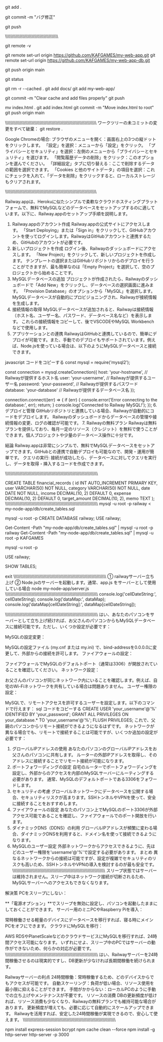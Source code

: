 git add .

git commit -m "バグ修正"

git push

\\\\\\\\\\\\\\\\\\\\\\\\\\\\\\\\\\\\\\\\\\\\\\\\\\\\\\\\\\\\\\\\\\\\\\\\\\\\\\\\




git remote -v

git remote set-url origin https://github.com/KAFGAMES/my-web-app.git
git remote set-url origin https://github.com/KAFGAMES/my-web-app-db.git

git push origin main

git status






git rm -r --cached .
git add docs/
git add my-web-app/

git commit -m "Clear cache and add files properly"
git push


mv index.html .
git add index.html
git commit -m "Move index.html to root"
git push origin main

\\\\\\\\\\\\\\\\\\\\\\\\\\\\\\\\\\\\\\\\\\\\\\\\\\\\\\\\\\\\\\\\\\\\\\\\\\\\\\\\\\\\\\\\\\\\\\\\\\\\\\\\\\\\\\\\\\\\\\\\\\\\\\\\\\\\\\\\\\
ワークツリーの未コミットの変更をすべて破棄：
git restore .

Google Chromeの場合:
ブラウザのメニューを開く：画面右上の3つの縦ドットをクリックします。
「設定」を選択：メニューから「設定」をクリック。
「プライバシーとセキュリティ」を選択：左側のメニューから「プライバシーとセキュリティ」を選びます。
「閲覧履歴データの削除」をクリック：このオプションを選んでください。
「詳細設定」タブに切り替える：ここで削除するデータの範囲を選択できます。
「Cookies と他のサイトデータ」の項目を選択：これにチェックを入れて、「データを削除」をクリックすると、ローカルストレージもクリアされます。

\\\\\\\\\\\\\\\\\\\\\\\\\\\\\\\\\\\\\\\\\\\\\\\\\\\\\\\\\\\\\\\\\\\\\\\\\\\\\\\\\\\\\\\\\\\\\\\\\\\\\\\\\\\\\\\\\\\\\\\\\\\\\\\\\\\\\\\\\\

Railway.appは、Herokuに似たシンプルで柔軟なクラウドホスティングプラットフォームで、無料でMySQLなどのデータベースをセットアップするのに適しています。以下に、Railway.appのセットアップ手順を説明します。

1. Railway.appのアカウント作成
Railway.appの公式サイトにアクセスします。
「Start Deploying」または「Sign in」をクリックして、GitHubアカウントを使ってログインします。RailwayはGitHubアカウントと連携するため、GitHubのアカウントが必要です。
2. 新しいプロジェクトを作成
ログイン後、Railwayのダッシュボードにアクセスします。
「New Project」をクリックして、新しいプロジェクトを作成します。
テンプレートの選択またはGitHubリポジトリからのデプロイを行うことができますが、最も簡単なのは「Empty Project」を選択して、空のプロジェクトから始めることです。
3. MySQLデータベースの追加
プロジェクトが作成されたら、Railwayのダッシュボードで「Add New」をクリックし、データベースの選択画面に進みます。
「Provision Database」のオプションから「MySQL」を選択します。
MySQLデータベースが自動的にプロビジョニングされ、Railwayが接続情報を生成します。
4. 接続情報の取得
MySQLデータベースが追加されると、Railwayは接続情報（ホスト名、ユーザー名、パスワード、データベース名など）を表示します。
これらの接続情報をコピーして、後でVSCODEやMySQL Workbenchなどで使用します。
5. アプリケーションとの連携
RailwayはGitHubと連携しているので、簡単にデプロイが可能です。また、手動でのデプロイもサポートされています。例えば、Node.jsを使っている場合は、以下のようにMySQLデータベースと接続できます。

javascript
コードをコピーする
const mysql = require('mysql2');

const connection = mysql.createConnection({
    host: 'your-hostname',  // Railwayが提供するホスト名
    user: 'your-username',  // Railwayが提供するユーザー名
    password: 'your-password',  // Railwayが提供するパスワード
    database: 'your-database'  // Railwayが提供するデータベース名
});

connection.connect((err) => {
    if (err) {
        console.error('Error connecting to the database:', err);
        return;
    }
    console.log('Connected to Railway MySQL!');
});
6. デプロイと管理
GitHubリポジトリと連携している場合、Railwayが自動的にコードをデプロイします。
Railwayのダッシュボードからデータベースの管理や接続情報の変更、ログの確認が可能です。
7. Railwayの無料プラン
Railwayは無料プランを提供しており、毎月一定のリソース（クレジット）を無料で使うことができます。個人プロジェクトや少量のデータベース操作に十分です。

結論
Railway.appは非常にシンプルで、無料でMySQLデータベースをセットアップできます。GitHubとの連携で自動デプロイも可能なので、開発・運用が簡単です。
クエリの実行: 接続が成功したら、データベースに対してクエリを実行し、データを取得・挿入するコードを作成できます。

\\\\\\\\\\\\\\\\\\\\\\\\\\\\\\\\\\\\\\\\\\\\\\\\\\\\\\\\\\\\\\\\\\\\\\\\\\\\\\\\\\\\\\\\\\\\\\\\\\\\\\\\\\\\\\\\\\\\\\\\\\\\\\\\\\\\\\\\\\\\


CREATE TABLE financial_records (
    id INT AUTO_INCREMENT PRIMARY KEY,
    user VARCHAR(50) NOT NULL,
    category VARCHAR(50) NOT NULL,
    date DATE NOT NULL,
    income DECIMAL(10, 2) DEFAULT 0,
    expense DECIMAL(10, 2) DEFAULT 0,
    target_amount DECIMAL(10, 2),
    memo TEXT
);
\\\\\\\\\\\\\\\\\\\\\\\\\\\\\\\\\\\\\\\\\\\\\\\\\\\\\\\\\\\\\\\\\\\\\\\\\\\\\\\\\\\\\\\\\\\\\\\\\\\\\\\\\\\\\\\\\\\\\\\\\\\\\\\\\\\\\\\\\\\\
mysql -u root -p railway < my-node-app/db/create_tables.sql


mysql -u root -p
CREATE DATABASE railway;
USE railway;

Get-Content -Path "my-node-app/db/create_tables.sql" | mysql -u root -p railway
Get-Content -Path "my-node-app/db/create_tables.sql" | mysql -u root -p KAFGAMES


mysql -u root -p

USE railway;


SHOW TABLES;

exit
\\\\\\\\\\\\\\\\\\\\\\\\\\\\\\\\\\\\\\\\\\\\\\\\\\\\\\\\\\\\\\\\\\\\\\\\\\\\\\\\\\\\\\\\\\\\\\\\\\\\\\\\\\\\\\\\\\\\\\\\\\\\\\\\\\\\\\\\\\\\
①
railwayサーバー立ち上げ
②
Node.jsのサーバーを起動します。通常、app.js をサーバーとして使用している場合
node my-node-app/server.js
\\\\\\\\\\\\\\\\\\\\\\\\\\\\\\\\\\\\\\\\\\\\\\\\\\\\\\\\\\\\\\\\\\\\\\\\\\\\\\\\\\\\\\\\\\\\\\\\\\\\\\\\\\\\\\\\\\\\\\\\\\\\\\\\\\\\\\\\\\\\
console.log('cellDateString:', cellDateString);
console.log('dataMap:', dataMap);
console.log('dataMap[cellDateString]:', dataMap[cellDateString]);

\\\\\\\\\\\\\\\\\\\\\\\\\\\\\\\\\\\\\\\\\\\\\\\\\\\\\\\\\\\\\\\\\\\\\\\\\\\\\\\\\\\\\\\\\\\\\\\\\\\\\\\\\\\\\\\\\\\\\\\\\\\\\\\\\\\\\\\\\\\\
はい、あなたのパソコンをサーバーとして立ち上げ続ければ、お父さんのパソコンからもMySQLデータベースに接続可能です。ただし、いくつか設定が必要です：

MySQLの設定変更：

MySQLの設定ファイル (my.cnf または my.ini) で、bind-addressを0.0.0.0に変更して、外部からの接続を許可します。
ファイアウォールの設定：

ファイアウォールでMySQLのデフォルトポート（通常は3306）が開放されていることを確認してください。
ネットワーク設定：

お父さんのパソコンが同じネットワーク内にいることを確認します。例えば、自宅のWi-Fiネットワークを共有している場合は問題ありません。
ユーザー権限の設定：

MySQLで、リモートアクセスを許可するユーザーを設定します。以下のコマンドで行えます：
sql
コードをコピーする
CREATE USER 'your_username'@'%' IDENTIFIED BY 'your_password';
GRANT ALL PRIVILEGES ON your_database.* TO 'your_username'@'%';
FLUSH PRIVILEGES;
これで、父親のパソコンからリモート接続ができるようになるはずです。
ネットワークが異なる場合でも、リモートで接続することは可能ですが、いくつか追加の設定が必要です：

1. グローバルIPアドレスの使用
あなたのパソコンのグローバルIPアドレスをお父さんのパソコンに共有します。
ルーターの外部IPアドレスを取得し、そのアドレスに接続することでリモート接続が可能になります。
2. ポートフォワーディングの設定
自宅のルーターでポートフォワーディングを設定し、外部からのアクセスを内部のMySQLサーバーにルーティングする必要があります。
通常、MySQLのデフォルトポートである3306をフォワードします。
3. セキュリティの考慮
グローバルネットワークにデータベースを公開する場合、セキュリティリスクが高まります。SSHトンネルやVPNを使って、安全に接続することをおすすめします。
4. ファイアウォールの設定
あなたのパソコン上でMySQLのポート3306が外部アクセス可能であることを確認し、ファイアウォールでのポート開放を行います。
5. ダイナミックDNS（DDNS）の利用
グローバルIPアドレスが頻繁に変わる場合、ダイナミックDNSを利用すると、ドメイン名を使って接続できるようになります。
6. MySQLのユーザー設定
外部ネットワークからアクセスできるように、先ほどのユーザー権限を'username'@'%'で設定する必要があります。
まとめ
異なるネットワークからの接続は可能ですが、設定が複雑でセキュリティのリスクも高いため、SSHトンネルやVPNの導入を検討するのが最も安全です。
\\\\\\\\\\\\\\\\\\\\\\\\\\\\\\\\\\\\\\\\\\\\\\\\\\\\\\\\\\\\\\\\\\\\\\\\\\\\\\\\\\\\\\\\\\\\\\\\\\\\\\\\\\\\\\\\\\\\\\\\\\\\\\\\\\\\\\\\\\\\
スリープ状態ではサーバーは維持されません。スリープ中はネットワーク接続が切断されるため、MySQLサーバーへのアクセスもできなくなります。

解決策
PCをスリープにしない：

**「電源オプション」**でスリープを無効に設定し、パソコンを起動したままにしておくことができます。
サーバー用のミニPCやRaspberry Piを導入：

常時稼働させる軽量のデバイスにデータベースを移行すれば、寝る時にメインPCをオフにできます。
クラウドにMySQLを移行：

AWS RDSやPlanetScaleなどのクラウドサービスにMySQLを移行すれば、24時間アクセス可能になります。
いずれにせよ、スリープ中のPCではサーバーの動作ができないため、何らかの対応が必要です。
\\\\\\\\\\\\\\\\\\\\\\\\\\\\\\\\\\\\\\\\\\\\\\\\\\\\\\\\\\\\\\\\\\\\\\\\\\\\\\\\\\\\\\\\\\\\\\\\\\\\\\\\\\\\\\\\\\\\\\\\\\\\\\\\\\\\\\\\\\\\
はい、Railwayサーバーを24時間稼働させるのは現実的ですし、DB更新が少なければ長期間稼働を続けられます。

Railwayサーバーの利点
24時間稼働：常時稼働するため、どのデバイスからでもアクセスが可能です。
自動スケーリング：負荷が低い場合、リソース使用を最小限に抑えることができます。
手間がかからない：ローカルPCのように手動での立ち上げやメンテナンスが不要です。
リソースの消費
DBの更新頻度が低ければ、リソース消費も少なくなり、Railwayの無料プランでも維持可能な場合があります。
更新頻度が増えても、必要に応じて自動的にスケールアップできます。
Railwayを活用すれば、安定した24時間稼働が実現できるので、安心して使えます。
\\\\\\\\\\\\\\\\\\\\\\\\\\\\\\\\\\\\\\\\\\\\\\\\\\\\\\\\\\\\\\\\\\\\\\\\\\\\\\\\\\\\\\\\\\\\\\\\\\\\\\\\\\\\\\\\\\\\\\\\\\\\\\\\\\\\\\\\\\\\


npm install express-session bcrypt
npm cache clean --force
npm install -g http-server
http-server -p 3000
